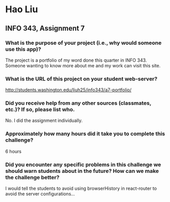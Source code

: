 # Hao Liu
## INFO 343, Assignment 7

### What is the purpose of your project (i.e., why would someone use this app)?
The project is a portfolio of my word done this quarter in INFO 343. Someone wanting to know more about me and my work can visit this site.

### What is the URL of this project on your student web-server?
http://students.washington.edu/liuh25/info343/a7-portfolio/

### Did you receive help from any other sources (classmates, etc.)? If so, please list who.
No. I did the assignment individually.

### Approximately how many hours did it take you to complete this challenge?
6 hours

### Did you encounter any specific problems in this challenge we should warn students about in the future? How can we make the challenge better?
I would tell the students to avoid using browserHistory in react-router to avoid the server configurations...